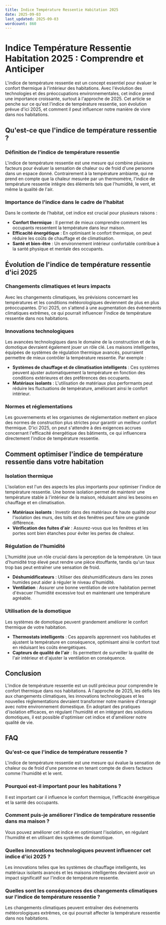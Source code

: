 ```yaml
---
title: Indice Température Ressentie Habitation 2025
date: 2025-09-03
last_updated: 2025-09-03
wordcount: 860
---
```


# Indice Température Ressentie Habitation 2025 : Comprendre et Anticiper

L'indice de température ressentie est un concept essentiel pour évaluer le confort thermique à l'intérieur des habitations. Avec l'évolution des technologies et des préoccupations environnementales, cet indice prend une importance croissante, surtout à l'approche de 2025. Cet article se penche sur ce qu'est l'indice de température ressentie, son évolution prévue d'ici 2025, et comment il peut influencer notre manière de vivre dans nos habitations.

## Qu'est-ce que l'indice de température ressentie ?

### Définition de l'indice de température ressentie

L'indice de température ressentie est une mesure qui combine plusieurs facteurs pour évaluer la sensation de chaleur ou de froid d'une personne dans un espace donné. Contrairement à la température ambiante, qui ne prend en compte que la chaleur mesurée par un thermomètre, l'indice de température ressentie intègre des éléments tels que l'humidité, le vent, et même la qualité de l'air.

### Importance de l'indice dans le cadre de l'habitat

Dans le contexte de l'habitat, cet indice est crucial pour plusieurs raisons :

- **Confort thermique** : Il permet de mieux comprendre comment les occupants ressentent la température dans leur maison.
- **Efficacité énergétique** : En optimisant le confort thermique, on peut réduire les coûts de chauffage et de climatisation.
- **Santé et bien-être** : Un environnement intérieur confortable contribue à la santé physique et mentale des occupants.

## Évolution de l'indice de température ressentie d'ici 2025

### Changements climatiques et leurs impacts

Avec les changements climatiques, les prévisions concernant les températures et les conditions météorologiques deviennent de plus en plus préoccupantes. D'ici 2025, on s'attend à une augmentation des événements climatiques extrêmes, ce qui pourrait influencer l'indice de température ressentie dans nos habitations.

### Innovations technologiques

Les avancées technologiques dans le domaine de la construction et de la domotique devraient également jouer un rôle clé. Les maisons intelligentes, équipées de systèmes de régulation thermique avancés, pourraient permettre de mieux contrôler la température ressentie. Par exemple :

- **Systèmes de chauffage et de climatisation intelligents** : Ces systèmes peuvent ajuster automatiquement la température en fonction des conditions extérieures et des préférences des occupants.
- **Matériaux isolants** : L'utilisation de matériaux plus performants peut réduire les fluctuations de température, améliorant ainsi le confort intérieur.

### Normes et réglementations

Les gouvernements et les organismes de réglementation mettent en place des normes de construction plus strictes pour garantir un meilleur confort thermique. D'ici 2025, on peut s'attendre à des exigences accrues concernant l'efficacité énergétique des bâtiments, ce qui influencera directement l'indice de température ressentie.

## Comment optimiser l'indice de température ressentie dans votre habitation

### Isolation thermique

L'isolation est l'un des aspects les plus importants pour optimiser l'indice de température ressentie. Une bonne isolation permet de maintenir une température stable à l'intérieur de la maison, réduisant ainsi les besoins en chauffage et en climatisation.

- **Matériaux isolants** : Investir dans des matériaux de haute qualité pour l'isolation des murs, des toits et des fenêtres peut faire une grande différence.
- **Vérification des fuites d'air** : Assurez-vous que les fenêtres et les portes sont bien étanches pour éviter les pertes de chaleur.

### Régulation de l'humidité

L'humidité joue un rôle crucial dans la perception de la température. Un taux d'humidité trop élevé peut rendre une pièce étouffante, tandis qu'un taux trop bas peut entraîner une sensation de froid.

- **Déshumidificateurs** : Utiliser des déshumidificateurs dans les zones humides peut aider à réguler le niveau d'humidité.
- **Ventilation** : Assurer une bonne ventilation de votre habitation permet d'évacuer l'humidité excessive tout en maintenant une température agréable.

### Utilisation de la domotique

Les systèmes de domotique peuvent grandement améliorer le confort thermique de votre habitation.

- **Thermostats intelligents** : Ces appareils apprennent vos habitudes et ajustent la température en conséquence, optimisant ainsi le confort tout en réduisant les coûts énergétiques.
- **Capteurs de qualité de l'air** : Ils permettent de surveiller la qualité de l'air intérieur et d'ajuster la ventilation en conséquence.

## Conclusion

L'indice de température ressentie est un outil précieux pour comprendre le confort thermique dans nos habitations. À l'approche de 2025, les défis liés aux changements climatiques, les innovations technologiques et les nouvelles réglementations devraient transformer notre manière d'interagir avec notre environnement domestique. En adoptant des pratiques d'isolation efficaces, en régulant l'humidité et en intégrant des solutions domotiques, il est possible d'optimiser cet indice et d'améliorer notre qualité de vie.

## FAQ

### Qu'est-ce que l'indice de température ressentie ?

L'indice de température ressentie est une mesure qui évalue la sensation de chaleur ou de froid d'une personne en tenant compte de divers facteurs comme l'humidité et le vent.

### Pourquoi est-il important pour les habitations ?

Il est important car il influence le confort thermique, l'efficacité énergétique et la santé des occupants.

### Comment puis-je améliorer l'indice de température ressentie dans ma maison ?

Vous pouvez améliorer cet indice en optimisant l'isolation, en régulant l'humidité et en utilisant des systèmes de domotique.

### Quelles innovations technologiques peuvent influencer cet indice d'ici 2025 ?

Les innovations telles que les systèmes de chauffage intelligents, les matériaux isolants avancés et les maisons intelligentes devraient avoir un impact significatif sur l'indice de température ressentie.

### Quelles sont les conséquences des changements climatiques sur l'indice de température ressentie ?

Les changements climatiques peuvent entraîner des événements météorologiques extrêmes, ce qui pourrait affecter la température ressentie dans nos habitations.